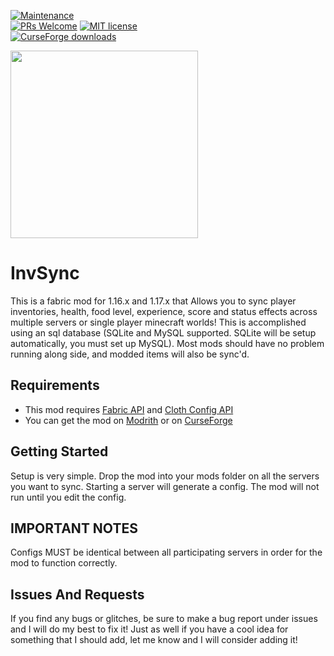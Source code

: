 [![Maintenance](https://img.shields.io/badge/Maintained%3F-yes-green.svg)](https://GitHub.com/Naereen/StrapDown.js/graphs/commit-activity)\
[![PRs Welcome](https://img.shields.io/badge/PRs-welcome-brightgreen.svg?style=flat-square)](http://makeapullrequest.com)
[![MIT license](https://img.shields.io/badge/License-MIT-blue.svg)](https://lbesson.mit-license.org/)\
[![CurseForge downloads](http://cf.way2muchnoise.eu/full_462662_downloads.svg)](https://www.curseforge.com/minecraft/mc-mods/invsync-fabric)

<img src="https://github.com/MrNavaStar/invSync/blob/master/InvSyncIcon.png" width="300" height="300">

# InvSync

This is a fabric mod for 1.16.x and 1.17.x that Allows you to sync player inventories, health, food level, experience, score and status effects across multiple servers or single player minecraft worlds! This is accomplished using an sql database (SQLite and MySQL supported. SQLite will be setup automatically, you must set up MySQL). Most mods should have no problem running along side, and modded items will also be sync'd.

## Requirements

- This mod requires [Fabric API](https://www.curseforge.com/minecraft/mc-mods/fabric-api) and [Cloth Config API](https://www.curseforge.com/minecraft/mc-mods/cloth-config)
- You can get the mod on [Modrith](https://modrinth.com/mod/invsync) or on [CurseForge](https://www.curseforge.com/minecraft/mc-mods/invsync-fabric)

## Getting Started

Setup is very simple. Drop the mod into your mods folder on all the servers you want to sync. Starting a server will generate a config. The mod will not run until you edit the config.

## IMPORTANT NOTES 

Configs MUST be identical between all participating servers in order for the mod to function correctly.

## Issues And Requests

If you find any bugs or glitches, be sure to make a bug report under issues and I will do my best to fix it! Just as well if you have a cool idea for something that I should add, let me know and I will consider adding it!
